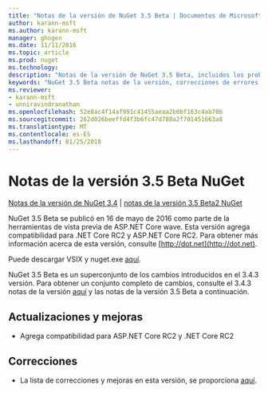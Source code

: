 ```yaml
---
title: "Notas de la versión de NuGet 3.5 Beta | Documentos de Microsoft"
author: karann-msft
ms.author: karann-msft
manager: ghogen
ms.date: 11/11/2016
ms.topic: article
ms.prod: nuget
ms.technology: 
description: "Notas de la versión de NuGet 3.5 Beta, incluidos los problemas conocidos, correcciones de errores, las funciones agregadas y dcr."
keywords: "NuGet 3.5 Beta notas de la versión, correcciones de errores, problemas, conocidos agregan características, DCR"
ms.reviewer:
- karann-msft
- unniravindranathan
ms.openlocfilehash: 52e8ac4f14af991c41455aeaa2b0bf163c4ab70b
ms.sourcegitcommit: 262d026beeffd4f3b6fc47d780a2f701451663a8
ms.translationtype: MT
ms.contentlocale: es-ES
ms.lasthandoff: 01/25/2018
---
```

# <a name="nuget-35-beta-release-notes"></a>Notas de la versión 3.5 Beta NuGet

[Notas de la versión de NuGet 3.4](../release-notes/nuget-3.4.md) | [notas de la versión 3.5 Beta2 NuGet](../release-notes/nuget-3.5-Beta2.md)

NuGet 3.5 Beta se publicó en 16 de mayo de 2016 como parte de la herramientas de vista previa de ASP.NET Core wave. Esta versión agrega compatibilidad para .NET Core RC2 y ASP.NET Core RC2. Para obtener más información acerca de esta versión, consulte [http://dot.net](http://dot.net).

Puede descargar VSIX y nuget.exe [aquí](https://dist.nuget.org/index.html).

NuGet 3.5 Beta es un superconjunto de los cambios introducidos en el 3.4.3 versión. Para obtener un conjunto completo de cambios, consulte el 3.4.3 notas de la versión [aquí](https://github.com/NuGet/Home/issues?q=is%3Aissue+milestone%3A3.4.3+is%3Aclosed) y las notas de la versión 3.5 Beta a continuación.

## <a name="updates-and-improvements"></a>Actualizaciones y mejoras

* Agrega compatibilidad para ASP.NET Core RC2 y .NET Core RC2

## <a name="fixes"></a>Correcciones

* La lista de correcciones y mejoras en esta versión, se proporciona [aquí](https://github.com/NuGet/Home/issues?q=is%3Aissue+milestone%3A%223.5+Beta%22+is%3Aclosed).